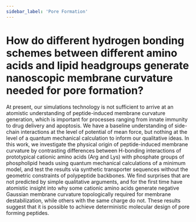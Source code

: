 ```yaml
---
sidebar_label: 'Pore Formation'
---
```



# How do different hydrogen bonding schemes between different amino acids and lipid headgroups generate nanoscopic membrane curvature needed for pore formation?

At present, our simulations technology is not sufficient to arrive at an
atomistic understanding of peptide-induced membrane curvature generation, which
is important for processes ranging from innate immunity to drug delivery and
apoptosis. We have a baseline understanding of side-chain interactions at the
level of potential of mean force, but nothing at the level of a quantum
mechanical calculation to inform our qualitative ideas. In this work, we
investigate the physical origin of peptide-induced membrane curvature by
contrasting differences between H-bonding interactions of prototypical cationic
amino acids (Arg and Lys) with phosphate groups of phospholipid heads using
quantum mechanical calculations of a minimum model, and test the results via
synthetic transporter sequences without the geometric constraints of polypeptide
backbones. We find surprises that are not predicted by simple qualitative
arguments, and for the first time have atomistic insight into why some cationic
amino acids generate negative Gaussian membrane curvature topologically required
for membrane destabilization, while others with the same charge do not. These
results suggest that it is possible to achieve deterministic molecular design of
pore forming peptides.
